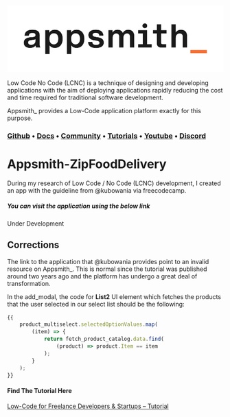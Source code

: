 ![](https://raw.githubusercontent.com/appsmithorg/appsmith/release/static/appsmith_logo_primary.png)

Low Code No Code (LCNC) is a technique of designing and developing applications with the aim of deploying applications rapidly reducing the cost and time required for traditional software development.

Appsmith_ provides a Low-Code application platform exactly for this purpose.

### [Github](https://github.com/appsmithorg/appsmith) • [Docs](https://docs.appsmith.com/?utm_source=github&utm_medium=social&utm_content=appsmith_docs&utm_campaign=null&utm_term=appsmith_docs) • [Community](https://community.appsmith.com/) • [Tutorials](https://github.com/appsmithorg/appsmith/tree/update/readme#tutorials) • [Youtube](https://www.youtube.com/appsmith) • [Discord](https://discord.gg/rBTTVJp)


# Appsmith-ZipFoodDelivery
During my research of Low Code / No Code (LCNC) development, I created an app with the guideline from @kubowania via freecodecamp.

##### You can visit the application using the below link
Under Development

## Corrections
The link to the application that @kubowania provides point to an invalid resource on Appsmith_.
This is normal since the tutorial was published around two years ago and the platform has undergo a great deal of transformation.

In the add_modal, the code for __List2__ UI element which fetches the products that the user selected in our select list should be the following:
```javascript
{{
    product_multiselect.selectedOptionValues.map(
        (item) => {
            return fetch_product_catalog.data.find(
                (product) => product.Item == item
            );
        }
    );
}}
``` 

#### Find The Tutorial Here
[Low-Code for Freelance Developers & Startups – Tutorial](https://www.youtube.com/watch?v=hDzgO2FB_ms)